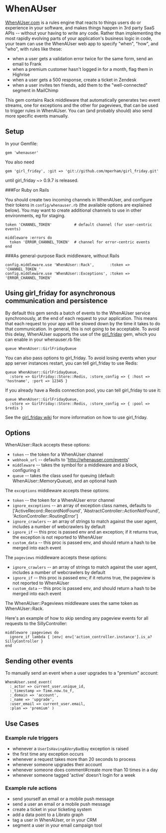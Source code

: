 WhenAUser
=========

[WhenAUser.com](http://whenauser.com) is a rules engine that reacts to things users do or experience in your software, and makes things happen in 3rd party SaaS APIs -- without your having to write any code. Rather than implementing the most rapidly evolving parts of your application's business logic in code, your team can use the WhenAUser web app to specify "when", "how", and "who", with rules like these:

* when a user gets a validation error twice for the same form, send an email to Frank
* when a premium customer hasn't logged in for a month, flag them in Highrise
* when a user gets a 500 response, create a ticket in Zendesk
* when a user invites ten friends, add them to the "well-connected" segment in MailChimp

This gem contains Rack middleware that automatically generates two event streams, one for exceptions and the other for pageviews, that can be used to trigger rules in WhenAUser. You can (and probably should) also send more specific events manually.

Setup
-----

In your Gemfile:

    gem 'whenauser'

You also need

    gem 'girl_friday', :git => 'git://github.com/mperham/girl_friday.git'

until girl_friday ~> 0.9.7 is released.

###For Ruby on Rails

You should create two incoming channels in WhenAUser, and configure their tokens in `config/whenauser.rb` (the available options are explained below). You may want to create additional channels to use in other environments, eg for staging.

    token 'CHANNEL_TOKEN'          # default channel (for user-centric events)

    middleware :errors do
      token 'ERROR_CHANNEL_TOKEN'  # channel for error-centric events
    end
    
###As general-purpose Rack middleware, without Rails

    config.middleware.use 'WhenAUser::Rack',       :token => 'CHANNEL_TOKEN_'
    config.middleware.use 'WhenAUser::Exceptions', :token => 'ERROR_CHANNEL_TOKEN'

Using girl_friday for asynchronous communication and persistence
-----------------

By default this gem sends a batch of events to the WhenAUser service synchronously, at the end of each request to your application. This means that each request to your app will be slowed down by the time it takes to do that communication. In general, this is not going to be acceptable. To avoid this delay, WhenAUser supports the use of the [girl_friday](https://github.com/mperham/girl_friday) gem, which you can enable in your whenauser.rb file:

    queue WhenAUser::GirlFridayQueue

You can also pass options to girl_friday. To avoid losing events when your app server instances restart, you can tell girl_friday to use Redis:

    queue WhenAUser::GirlFridayQueue, 
      :store => GirlFriday::Store::Redis, :store_config => { :host => 'hostname', :port => 12345 }

If you already have a Redis connection pool, you can tell girl_friday to use it:

    queue WhenAUser::GirlFridayQueue, 
      :store => GirlFriday::Store::Redis, :store_config => { :pool => $redis }

See the [girl_friday wiki](https://github.com/mperham/girl_friday/wiki) for more information on how to use girl_friday.


Options
-------

WhenAUser::Rack accepts these options:

* `token` -- the token for a WhenAUser channel
* `webhook_url` -- defaults to 'http://whenauser.com/events'
* `middleware` -- takes the symbol for a middleware and a block, configuring it
* `queue` -- takes the class used for queuing (default: WhenAUser::MemoryQueue), and an optional hash

The `exceptions` middleware accepts these options:

* `token` -- the token for a WhenAUser error channel
* `ignore_exceptions` -- an array of exception class names, defaults to ['ActiveRecord::RecordNotFound', 'AbstractController::ActionNotFound', 'ActionController::RoutingError']
* `ignore_crawlers` -- an array of strings to match against the user agent, includes a number of webcrawlers by default
* `ignore_if` -- this proc is passed env and an exception; if it returns true, the exception is not reported to WhenAUser
* `custom_data` -- this proc is passed env, and should return a hash to be merged into each event

The `pageviews` middleware accepts these options:

* `ignore_crawlers` -- an array of strings to match against the user agent, includes a number of webcrawlers by default
* `ignore_if` -- this proc is passed env; if it returns true, the pageview is not reported to WhenAUser
* `custom_data` -- this proc is passed env, and should return a hash to be merged into each event

The WhenAUser::Pageviews middleware uses the same token as WhenAUser::Rack.

Here's an example of how to skip sending any pageview events for all requests to the SillyController:

    middleware :pageviews do
      ignore_if lambda { |env| env['action_controller.instance'].is_a? SillyController }
    end

Sending other events
--------------------

To manually send an event when a user upgrades to a "premium" account:

    WhenAUser.send_event(
      :_actor => current_user.unique_id,
      :_timestamp => Time.now.to_f,
      :_domain => 'account',
      :_name => 'upgrade',
      :user_email => current_user.email,
      :plan => 'premium' )

Use Cases
---------

### Example rule triggers

* whenever a `UserIsHavingAVeryBadDay` exception is raised
* the first time any exception occurs
* whenever a request takes more than 20 seconds to process
* whenever someone upgrades their account
* whenever someone does comment#create more than 10 times in a day
* whenever someone tagged 'active' doesn't login for a week

### Example rule actions

* send yourself an email or a mobile push message
* send a user an email or a mobile push message
* create a ticket in your ticketing system
* add a data point to a Librato graph
* tag a user in WhenAUser, or in your CRM
* segment a user in your email campaign tool
